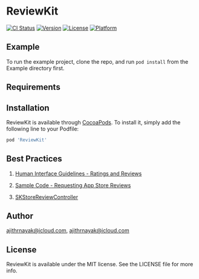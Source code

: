 # ReviewKit

[![CI Status](https://img.shields.io/travis/ajithrnayak@icloud.com/ReviewKit.svg?style=flat)](https://travis-ci.org/ajithrnayak@icloud.com/ReviewKit)
[![Version](https://img.shields.io/cocoapods/v/ReviewKit.svg?style=flat)](https://cocoapods.org/pods/ReviewKit)
[![License](https://img.shields.io/cocoapods/l/ReviewKit.svg?style=flat)](https://cocoapods.org/pods/ReviewKit)
[![Platform](https://img.shields.io/cocoapods/p/ReviewKit.svg?style=flat)](https://cocoapods.org/pods/ReviewKit)

## Example

To run the example project, clone the repo, and run `pod install` from the Example directory first.

## Requirements

## Installation

ReviewKit is available through [CocoaPods](https://cocoapods.org). To install
it, simply add the following line to your Podfile:

```ruby
pod 'ReviewKit'
```

## Best Practices
1. [Human Interface Guidelines - Ratings and Reviews](https://developer.apple.com/design/human-interface-guidelines/ios/system-capabilities/ratings-and-reviews/)
2. [Sample Code - Requesting App Store Reviews](https://developer.apple.com/documentation/storekit/skstorereviewcontroller/requesting_app_store_reviews)

3. [SKStoreReviewController](https://developer.apple.com/documentation/storekit/skstorereviewcontroller/2851536-requestreview)

## Author

ajithrnayak@icloud.com, ajithrnayak@icloud.com

## License

ReviewKit is available under the MIT license. See the LICENSE file for more info.
